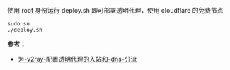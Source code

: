 使用 root 身份运行 deploy.sh 即可部署透明代理，使用 cloudflare 的免费节点
```
sudo su 
./deploy.sh
```


**参考：**

- [为-v2ray-配置透明代理的入站和-dns-分流](https://guide.v2fly.org/app/tproxy.html#%E4%B8%BA-v2ray-%E9%85%8D%E7%BD%AE%E9%80%8F%E6%98%8E%E4%BB%A3%E7%90%86%E7%9A%84%E5%85%A5%E7%AB%99%E5%92%8C-dns-%E5%88%86%E6%B5%81)